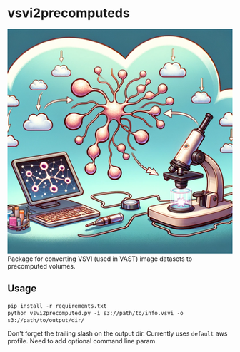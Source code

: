 # vsvi2precomputeds
![Logo](logo.png)
Package for converting VSVI (used in VAST) image datasets to precomputed volumes.

## Usage
```
pip install -r requirements.txt
python vsvi2precomputed.py -i s3://path/to/info.vsvi -o s3://path/to/output/dir/
```
Don't forget the trailing slash on the output dir.
Currently uses `default` aws profile. Need to add optional command line param.